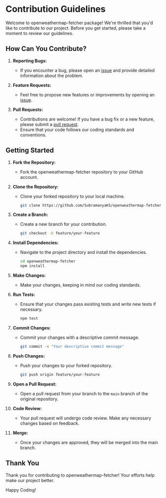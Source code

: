 # Contribution Guidelines

Welcome to openweathermap-fetcher package! We're thrilled that you'd like to contribute to our project. Before you get started, please take a moment to review our guidelines.

<!-- ## Code of Conduct

Please read and adhere to our [Code of Conduct](CODE_OF_CONDUCT.md) to foster an open and inclusive community. -->

## How Can You Contribute?

1. **Reporting Bugs:**
   - If you encounter a bug, please open an [issue](https://github.com/SubramanyaKS/openweathermap-fetcher/issues) and provide detailed information about the problem.

2. **Feature Requests:**
   - Feel free to propose new features or improvements by opening an [issue](https://github.com/SubramanyaKS/openweathermap-fetcher/issues).

3. **Pull Requests:**
   - Contributions are welcome! If you have a bug fix or a new feature, please submit a [pull request](https://github.com/SubramanyaKS/openweathermap-fetcher/pulls).
   - Ensure that your code follows our coding standards and conventions.

## Getting Started

1. **Fork the Repository:**
   - Fork the openweathermap-fetcher repository to your GitHub account.

2. **Clone the Repository:**
   - Clone your forked repository to your local machine.
     ```bash
     git clone https://github.com/SubramanyaKS/openweathermap-fetcher.git
     ```

3. **Create a Branch:**
   - Create a new branch for your contribution.
     ```bash
     git checkout -b feature/your-feature
     ```

4. **Install Dependencies:**
   - Navigate to the project directory and install the dependencies.
     ```bash
     cd openweathermap-fetcher
     npm install
     ```

5. **Make Changes:**
   - Make your changes, keeping in mind our coding standards.

6. **Run Tests:**
   - Ensure that your changes pass existing tests and write new tests if necessary.
     ```bash
     npm test
     ```

7. **Commit Changes:**
   - Commit your changes with a descriptive commit message.
     ```bash
     git commit -m "Your descriptive commit message"
     ```

8. **Push Changes:**
   - Push your changes to your forked repository.
     ```bash
     git push origin feature/your-feature
     ```

9. **Open a Pull Request:**
   - Open a pull request from your branch to the `main` branch of the original repository.

10. **Code Review:**
    - Your pull request will undergo code review. Make any necessary changes based on feedback.

11. **Merge:**
    - Once your changes are approved, they will be merged into the main branch.

## Thank You

Thank you for contributing to openweathermap-fetcher! Your efforts help make our project better.

Happy Coding!